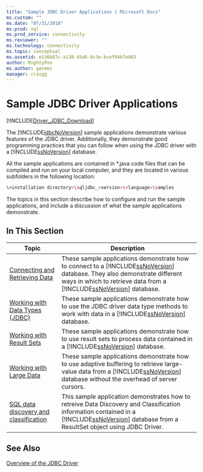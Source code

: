 ```yaml
---
title: "Sample JDBC Driver Applications | Microsoft Docs"
ms.custom: ""
ms.date: "07/31/2018"
ms.prod: sql
ms.prod_service: connectivity
ms.reviewer: ""
ms.technology: connectivity
ms.topic: conceptual
ms.assetid: e136b87c-a138-45d6-8c3e-bcef94b7e483
author: MightyPen
ms.author: genemi
manager: craigg
---
```

# Sample JDBC Driver Applications

[!INCLUDE[Driver_JDBC_Download](../../includes/driver_jdbc_download.md)]

The [!INCLUDE[jdbcNoVersion](../../includes/jdbcnoversion_md.md)] sample applications demonstrate various features of the JDBC driver. Additionally, they demonstrate good programming practices that you can follow when using the JDBC driver with a [!INCLUDE[ssNoVersion](../../includes/ssnoversion-md.md)] database.  
  
All the sample applications are contained in *.java code files that can be compiled and run on your local computer, and they are located in various subfolders in the following location:  

```bash
\<installation directory>\sqljdbc_<version>\<language>\samples  
```

The topics in this section describe how to configure and run the sample applications, and include a discussion of what the sample applications demonstrate.  
  
## In This Section  
  
| Topic                                                                                                        | Description                                                                                                                                                                                                                                                             |
| ------------------------------------------------------------------------------------------------------------ | ----------------------------------------------------------------------------------------------------------------------------------------------------------------------------------------------------------------------------------------------------------------------- |
| [Connecting and Retrieving Data](../../connect/jdbc/connecting-and-retrieving-data.md)                       | These sample applications demonstrate how to connect to a [!INCLUDE[ssNoVersion](../../includes/ssnoversion-md.md)] database. They also demonstrate different ways in which to retrieve data from a [!INCLUDE[ssNoVersion](../../includes/ssnoversion-md.md)] database. |
| [Working with Data Types &#40;JDBC&#41;](../../connect/jdbc/working-with-data-types-jdbc.md)                 | These sample applications demonstrate how to use the JDBC driver data type methods to work with data in a [!INCLUDE[ssNoVersion](../../includes/ssnoversion-md.md)] database.                                                                                           |
| [Working with Result Sets](../../connect/jdbc/working-with-result-sets.md)                                   | These sample applications demonstrate how to use result sets to process data contained in a [!INCLUDE[ssNoVersion](../../includes/ssnoversion-md.md)] database.                                                                                                         |
| [Working with Large Data](../../connect/jdbc/working-with-large-data.md)                                     | These sample applications demonstrate how to use adaptive buffering to retrieve large-value data from a [!INCLUDE[ssNoVersion](../../includes/ssnoversion-md.md)] database without the overhead of server cursors.                                                      |
| [SQL data discovery and classification](../../connect/jdbc/data-discovery-classification-sample.md) | This sample application demonstrates how to retreive Data Discovery and Classification information contained in a [!INCLUDE[ssNoVersion](../../includes/ssnoversion-md.md)] database from a ResultSet object using JDBC Driver.                                      |
  
## See Also

[Overview of the JDBC Driver](../../connect/jdbc/overview-of-the-jdbc-driver.md)  
  
